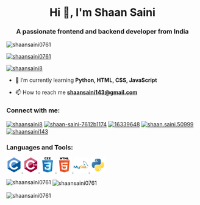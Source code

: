<h1 align="center">Hi 👋, I'm Shaan Saini</h1>
<h3 align="center">A passionate frontend and backend developer from India</h3>

<p align="left"> <img src="https://komarev.com/ghpvc/?username=shaansaini0761&label=Profile%20views&color=0e75b6&style=flat" alt="shaansaini0761" /> </p>

<p align="left"> <a href="https://github.com/ryo-ma/github-profile-trophy"><img src="https://github-profile-trophy.vercel.app/?username=shaansaini0761" alt="shaansaini0761" /></a> </p>

<p align="left"> <a href="https://twitter.com/shaansaini8" target="blank"><img src="https://img.shields.io/twitter/follow/shaansaini8?logo=twitter&style=for-the-badge" alt="shaansaini8" /></a> </p>

- 🌱 I’m currently learning **Python, HTML, CSS, JavaScript**

- 📫 How to reach me **shaansaini143@gmail.com**

<h3 align="left">Connect with me:</h3>
<p align="left">
<a href="https://twitter.com/shaansaini8" target="blank"><img align="center" src="https://raw.githubusercontent.com/rahuldkjain/github-profile-readme-generator/master/src/images/icons/Social/twitter.svg" alt="shaansaini8" height="30" width="40" /></a>
<a href="https://linkedin.com/in/shaan-saini-7612b1174" target="blank"><img align="center" src="https://raw.githubusercontent.com/rahuldkjain/github-profile-readme-generator/master/src/images/icons/Social/linked-in-alt.svg" alt="shaan-saini-7612b1174" height="30" width="40" /></a>
<a href="https://stackoverflow.com/users/16339648" target="blank"><img align="center" src="https://raw.githubusercontent.com/rahuldkjain/github-profile-readme-generator/master/src/images/icons/Social/stack-overflow.svg" alt="16339648" height="30" width="40" /></a>
<a href="https://fb.com/shaan.saini.50999" target="blank"><img align="center" src="https://raw.githubusercontent.com/rahuldkjain/github-profile-readme-generator/master/src/images/icons/Social/facebook.svg" alt="shaan.saini.50999" height="30" width="40" /></a>
<a href="https://instagram.com/shaansaini143" target="blank"><img align="center" src="https://raw.githubusercontent.com/rahuldkjain/github-profile-readme-generator/master/src/images/icons/Social/instagram.svg" alt="shaansaini143" height="30" width="40" /></a>
</p>

<h3 align="left">Languages and Tools:</h3>
<p align="left"> <a href="https://www.cprogramming.com/" target="_blank"> <img src="https://raw.githubusercontent.com/devicons/devicon/master/icons/c/c-original.svg" alt="c" width="40" height="40"/> </a> <a href="https://www.w3schools.com/cpp/" target="_blank"> <img src="https://raw.githubusercontent.com/devicons/devicon/master/icons/cplusplus/cplusplus-original.svg" alt="cplusplus" width="40" height="40"/> </a> <a href="https://www.w3schools.com/css/" target="_blank"> <img src="https://raw.githubusercontent.com/devicons/devicon/master/icons/css3/css3-original-wordmark.svg" alt="css3" width="40" height="40"/> </a> <a href="https://www.w3.org/html/" target="_blank"> <img src="https://raw.githubusercontent.com/devicons/devicon/master/icons/html5/html5-original-wordmark.svg" alt="html5" width="40" height="40"/> </a> <a href="https://www.mysql.com/" target="_blank"> <img src="https://raw.githubusercontent.com/devicons/devicon/master/icons/mysql/mysql-original-wordmark.svg" alt="mysql" width="40" height="40"/> </a> <a href="https://www.python.org" target="_blank"> <img src="https://raw.githubusercontent.com/devicons/devicon/master/icons/python/python-original.svg" alt="python" width="40" height="40"/> </a> </p>

<p><img align="left" src="https://github-readme-stats.vercel.app/api/top-langs?username=shaansaini0761&show_icons=true&locale=en&layout=compact" alt="shaansaini0761" /></p>

<p>&nbsp;<img align="center" src="https://github-readme-stats.vercel.app/api?username=shaansaini0761&show_icons=true&locale=en" alt="shaansaini0761" /></p>

<p><img align="center" src="https://github-readme-streak-stats.herokuapp.com/?user=shaansaini0761&" alt="shaansaini0761" /></p>

